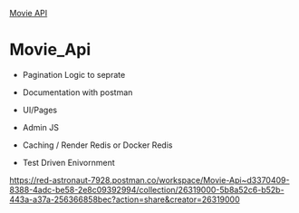 <a href="https://movie-api-bxso.onrender.com">Movie API </a>

# Movie_Api
- Pagination Logic to seprate

- Documentation with postman

- UI/Pages

- Admin JS



- Caching / Render Redis or Docker Redis
- Test Driven Enivornment

https://red-astronaut-7928.postman.co/workspace/Movie-Api~d3370409-8388-4adc-be58-2e8c09392994/collection/26319000-5b8a52c6-b52b-443a-a37a-256366858bec?action=share&creator=26319000

